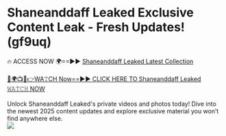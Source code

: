 # Shaneanddaff Leaked Exclusive Content Leak - Fresh Updates! (gf9uq)

🔥 ACCESS NOW 🌍==►► <a href="https://tinyurl.com/kvy9nzfs" rel="nofollow">Shaneanddaff Leaked Latest Collection</a>
<br><br>
[🔴🌍📺📱👉WA𝚃CH Now==►► CLICK HERE TO Shaneanddaff Leaked 𝚆𝙰𝚃𝙲𝙷 NOW](https://tinyurl.com/kvy9nzfs)
<br><br>
Unlock Shaneanddaff Leaked's private videos and photos today! Dive into the newest 2025 content updates and explore exclusive material you won’t find anywhere else.
<br>
<a href="https://tinyurl.com/kvy9nzfs" rel="nofollow" data-target="animated-image.originalLink"><img src="https://camo.githubusercontent.com/8a4f000d20f83aca3bf7ec5f350d767afa0574a8a352519fd8cfa583a6f93a33/68747470733a2f2f692e696d6775722e636f6d2f644a486b345a712e676966" data-canonical-src="https://i.imgur.com/dJHk4Zq.gif" style="max-width: 100%; display: inline-block;" data-target="animated-image.originalImage"></a>
<br>
